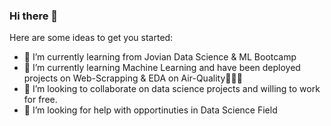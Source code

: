 ### Hi there 👋


Here are some ideas to get you started:

- 🔭 I’m currently learning from Jovian Data Science & ML Bootcamp 
- 🌱 I’m currently learning Machine Learning and have been deployed projects on Web-Scrapping & EDA on Air-Quality👨🏽‍💻
- 👯 I’m looking to collaborate on data science projects and willing to work for free.
- 🤔 I’m looking for help with opportinuties in Data Science Field


